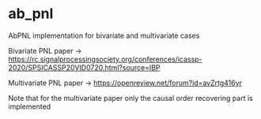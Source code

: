 # ab_pnl
AbPNL implementation for bivariate and multivariate cases

Bivariate PNL paper -> https://rc.signalprocessingsociety.org/conferences/icassp-2020/SPSICASSP20VID0720.html?source=IBP

Multivariate PNL paper -> https://openreview.net/forum?id=avZrtg416yr

Note that for the multivariate paper only the causal order recovering part is implemented

